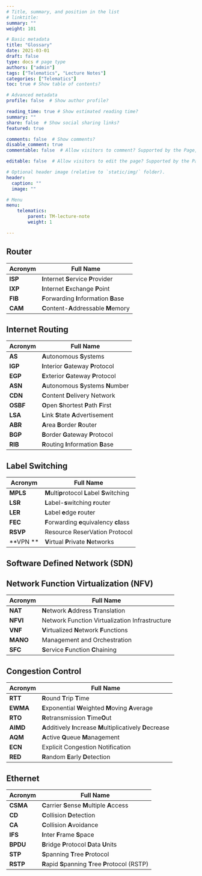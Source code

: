 ```yaml
---
# Title, summary, and position in the list
# linktitle: 
summary: ""
weight: 101

# Basic metadata
title: "Glossary"
date: 2021-03-01
draft: false
type: docs # page type
authors: ["admin"]
tags: ["Telematics", "Lecture Notes"]
categories: ["Telematics"]
toc: true # Show table of contents?

# Advanced metadata
profile: false  # Show author profile?

reading_time: true # Show estimated reading time?
summary: ""
share: false  # Show social sharing links?
featured: true

comments: false  # Show comments?
disable_comment: true
commentable: false  # Allow visitors to comment? Supported by the Page, Post, and Docs content types.

editable: false  # Allow visitors to edit the page? Supported by the Page, Post, and Docs content types.

# Optional header image (relative to `static/img/` folder).
header:
  caption: ""
  image: ""

# Menu
menu: 
    telematics:
        parent: TM-lecture-note
        weight: 1

---
```


## Router

| Acronym | Full Name                               |
| ------- | --------------------------------------- |
| **ISP** | **I**nternet **S**ervice **P**rovider   |
| **IXP** | **I**nternet **E**xchange **P**oint     |
| **FIB** | **F**orwarding **I**nformation **B**ase |
| **CAM** | **C**ontent-**A**ddressable **M**emory  |

## Internet Routing

| Acronym  | Full Name                                |
| -------- | ---------------------------------------- |
| **AS**   | **A**utonomous **S**ystems               |
| **IGP**  | **I**nterior **G**ateway **P**rotocol    |
| **EGP**  | **E**xterior **G**ateway **P**rotocol    |
| **ASN**  | **A**utonomous **S**ystems **N**umber    |
| **CDN**  | **C**ontent **D**elivery Network         |
| **OSBF** | **O**pen **S**hortest **P**ath **F**irst |
| **LSA**  | **L**ink **S**tate **A**dvertisement     |
| **ABR**  | **A**rea **B**order **R**outer           |
| **BGP**  | **B**order **G**ateway **P**rotocol      |
| **RIB**  | **R**outing **I**nformation **B**ase     |

## Label Switching

| Acronym  | Full Name                                     |
| -------- | --------------------------------------------- |
| **MPLS** | **M**ulti**p**rotocol **L**abel **S**witching |
| **LSR**  | **L**abel-**s**witching **r**outer            |
| **LER**  | **L**abel **e**dge **r**outer                 |
| **FEC**  | **F**orwarding **e**quivalency **cl**ass      |
| **RSVP** | Resource ReserVation Protocol                 |
| **VPN ** | **V**irtual **P**rivate **N**etworks          |

## Software Defined Network (SDN)



## Network Function Virtualization (NFV)

| Acronym  | Full Name                                      |
| -------- | ---------------------------------------------- |
| **NAT**  | **N**etwork **A**ddress **T**ranslation        |
| **NFVI** | Network Function Virtualization Infrastructure |
| **VNF**  | **V**irtualized **N**etwork **F**unctions      |
| **MANO** | Management and Orchestration                   |
| **SFC**  | **S**ervice **F**unction **C**haining          |



## Congestion Control

| Acronym  | Full Name                                                    |
| -------- | ------------------------------------------------------------ |
| **RTT**  | **R**ound **T**rip **T**ime                                  |
| **EWMA** | **E**xponential **W**eighted **M**oving **A**verage          |
| **RTO**  | **R**etransmission **T**ime**O**ut                           |
| **AIMD** | **A**dditively **I**ncrease **M**ultiplicatively **D**ecrease |
| **AQM**  | **A**ctive **Q**ueue **M**anagement                          |
| **ECN**  | Explicit Congestion Notification                             |
| **RED**  | **R**andom **E**arly **D**etection                           |

## Ethernet

| Acronym  | Full Name                                           |
| -------- | --------------------------------------------------- |
| **CSMA** | **C**arrier **S**ense **M**ultiple **A**ccess       |
| **CD**   | **C**ollision **D**etection                         |
| **CA**   | **C**ollision **A**voidance                         |
| **IFS**  | **I**nter **F**rame **S**pace                       |
| **BPDU** | **B**ridge **P**rotocol **D**ata **U**nits          |
| **STP**  | **S**panning **T**ree **P**rotocol                  |
| **RSTP** | **R**apid **S**panning **T**ree **P**rotocol (RSTP) |

